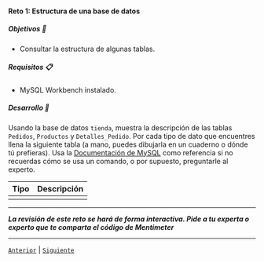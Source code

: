 #### Reto 1: Estructura de una base de datos

##### Objetivos 🎯

- Consultar la estructura de algunas tablas.

##### Requisitos 📋

- MySQL Workbench instalado.

##### Desarrollo 🚀

Usando la base de datos `tienda`, muestra la descripción de las tablas `Pedidos`, `Productos` y `Detalles_Pedido`. Por cada tipo de dato que encuentres llena la siguiente tabla (a mano, puedes dibujarla en un cuaderno o dónde tú prefieras). Usa la [Documentación de MySQL](https://dev.mysql.com/doc/refman/8.3/en/data-types.html) como referencia si no recuerdas cómo se usa un comando, o por supuesto, preguntarle al experto.

| Tipo   | Descripción |
|---|---|
|   |   |

---
*__La revisión de este reto se hará de forma interactiva. Pide a tu experta o experto que te comparta el código de Mentimeter__*

---


[`Anterior`](../ejemplo01/README.md) | [`Siguiente`](../../tema02/README.md)
